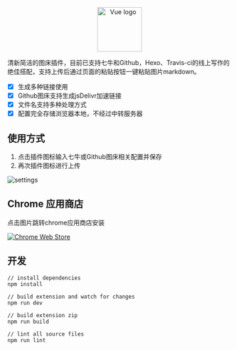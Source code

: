 <p align="center"><a href="https://chrome.google.com/webstore/detail/imgbed-for-github/mldkcehofbaoaihmolfkadijdkoefnpf?hl=en&authuser=0" target="_blank" rel="noopener noreferrer"><img width="100" src="https://cdn.jsdelivr.net/gh/sandy1504/media@master/20220112/logo.2z96lzcp7um0.webp" alt="Vue logo"></a></p>


清新简洁的图床插件，目前已支持七牛和Github，Hexo、Travis-ci的线上写作的绝佳搭配，支持上传后通过页面的粘贴按钮一键粘贴图片markdown。

- [x] 生成多种链接使用
- [x] Github图床支持生成jsDelivr加速链接
- [x] 文件名支持多种处理方式
- [x] 配置完全存储浏览器本地，不经过中转服务器

## 使用方式
1. 点击插件图标输入七牛或Github图床相关配置并保存
2. 再次插件图标进行上传

![settings](https://cdn.jsdelivr.net/gh/sandy1504/media@master/20220112/settings.70g8rwmyncg0.webp)


## Chrome 应用商店

点击图片跳转chrome应用商店安装

[![Chrome Web Store](https://cdn.jsdelivr.net/gh/sandy1504/media@master/20220112/chrome.32dmnuxdpa60.webp)](https://chrome.google.com/webstore/detail/imgbed-for-github/mldkcehofbaoaihmolfkadijdkoefnpf?hl=en&authuser=0)

## 开发

```
// install dependencies
npm install

// build extension and watch for changes
npm run dev

// build extension zip
npm run build

// lint all source files
npm run lint
```
